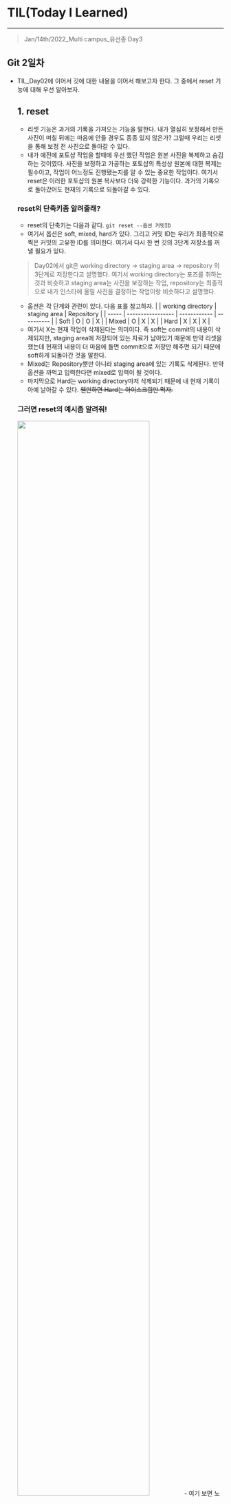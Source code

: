 # TIL(Today I Learned)

___
> Jan/14th/2022_Multi campus_유선종 Day3
## Git 2일차
- TIL_Day02에 이어서 깃에 대한 내용을 이어서 해보고자 한다. 그 중에서 reset 기능에 대해 우선 알아보자.
  ## 1. reset
   - 리셋 기능은 과거의 기록을 가져오는 기능을 말한다. 내가 열심히 보정해서 만든 사진이 며칠 뒤에는 마음에 안들 경우도 종종 있지 않은가? 그럴때 우리는 리셋을 통해 보정 전 사진으로 돌아갈 수 있다.
   - 내가 예전에 포토샵 작업을 할때에 우선 했던 작업은 원본 사진을 복제하고 숨김하는 것이였다. 사진을 보정하고 가공하는 포토샵의 특성상 원본에 대한 복제는 필수이고, 작업이 어느정도 진행됐는지를 알 수 있는 중요한 작업이다. 여기서 reset은 이러한 포토샵의 원본 복사보다 더욱 강력한 기능이다. 과거의 기록으로 돌아갔어도 현재의 기록으로 되돌아갈 수 있다.
   ### reset의 단축키좀 알려줄래?
     - reset의 단축키는 다음과 같다.    `git reset --옵션 커밋ID`
     - 여기서 옵션은 soft, mixed, hard가 있다. 그리고 커밋 ID는 우리가 최종적으로 찍은 커밋의 고유한 ID를 의미한다. 여기서 다시 한 번 깃의 3단계 저장소를 꺼낼 필요가 있다.
    > Day02에서 git은 working directory -> staging area -> repository 의 3단계로 저장한다고 설명했다. 여기서 working directory는 포즈를 취하는 것과 비슷하고 staging area는 사진을 보정하는 작업, repository는 최종적으로 내가 인스타에 올릴 사진을 결정하는 작업이랑 비슷하다고 설명했다.
     - 옵션은 각 단계와 관련이 있다. 다음 표를 참고하자.
    |       | working directory | staging area | Repository |
    | ----- | ----------------- | ------------ | ---------- |
    | Soft  | O                 | O            | X          |
    | Mixed | O                 | X            | X          |
    | Hard  | X                 | X            | X          |
   - 여기서 X는 현재 작업이 삭제된다는 의미이다. 즉 soft는 commit의 내용이 삭제되지만, staging area에 저장되어 있는 자료가 남아있기 때문에 만약 리셋을 했는데 현재의 내용이 더 마음에 들면 commit으로 저장만 해주면 되기 때문에 soft하게 되돌아간 것을 말한다.
   -  Mixed는 Repository뿐만 아니라 staging area에 있는 기록도 삭제된다. 만약 옵션을 까먹고 입력한다면 mixed로 입력이 될 것이다.
   -  마지막으로 Hard는 working directory마저 삭제되기 때문에 내 현재 기록이 아예 날아갈 수 있다. ~~웬만하면 Hard는 아이스크림만 먹자.~~
   ### 그러면 reset의 예시좀 알려줘!
    <img width = "80%" src="https://user-images.githubusercontent.com/97590480/149522239-4f65800c-4007-40a5-b827-f9aae98a6ba3.png">
    - 여기 보면 노란색으로 쌓인 수많은 commit들을 볼 수 있다. 저것들은 깃헙에 내가 생각한대로 안올라가서 애를 먹은 흔적들이다.
    > 저 기록들을 보고 싶다면 `git log --oneline`을 입력하면 된다.
    - 저기 중에서 내가 Day2_1 commit으로 돌아가고 싶다면 `git reset --mixed 9c11d47`을 입력하면 된다.

    <img width = "80%" src="https://user-images.githubusercontent.com/97590480/149523046-ad0471bf-8b50-452b-a91c-f0a42b5f2ace.png">
    > 9c11d47 옆에 head가 생긴 것을 볼 수 있다. head는 현재 내가 있는 커밋을 의미하므로 reset을 통해 제대로 과거로 돌아왔다는 것을 알 수 있다.

   ### 도와줘! 실수로 다른 커밋으로 리셋했어!
    - `git log --oneline`을 입력하여 봤는데 실수로 원래 내가 되돌아가려했던 커밋이 사라졌다면 기록을 보며 좌절하지 말자. `git reflog`를 입력하면 삭제했던 내 커밋들이 다시 나오는 것을 볼 수 있다.
    - 기억하자. 보정하며 만든 사진은 지워지지 않는다. __절대 커밋은 사라지지 않는다.__
    > 만약 깃헙에 커밋들이 그대로 있고 reset을 했다면 절대로 git push 하지 말자. 로컬의 버전과 리모트의 버전이 맞지 않아서 에러가 발생한다. pull을 이용해서 맞춰주거나 다시 reset으로 되돌아가자.
  ## 2. revert
    - reset과 비슷하지만 revert는 다른 개념이다. reset은 과거의 커밋으로 되돌아가기 때문에 그 커밋보다 나중에 쓰여진 커밋들은 사라지지만 ~~겉보기에~~, revert는 과거로 돌아가는 커밋을 새로 쌓아올린다고 생각하면 된다. 즉, 포토샵에서 숨겨놨던 원본 사진을 맨 상위 레이어로 올려놓는다고 보면 된다.
    - 단축키는 `git revert 커밋 ID`이다. reset이 귀찮다면 그냥 revert로 새로운 원본 레이어를 쌓자.
 